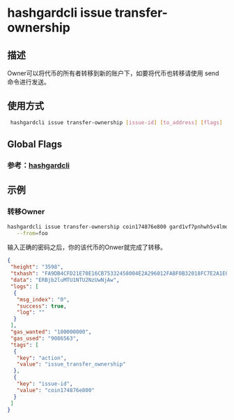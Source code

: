 # hashgardcli issue transfer-ownership

## 描述
Owner可以将代币的所有者转移到新的账户下，如要将代币也转移请使用 send 命令进行发送。
## 使用方式
```bash
 hashgardcli issue transfer-ownership [issue-id] [to_address] [flags]
```
## Global Flags

 ### 参考：[hashgardcli](../README.md)

## 示例

### 转移Owner
```bash
hashgardcli issue transfer-ownership coin174876e800 gard1vf7pnhwh5v4lmdp59dms2andn2hhperghppkxc \
   --from=foo
```
输入正确的密码之后，你的该代币的Onwer就完成了转移。
```json
{
 "height": "3598",
 "txhash": "FA9DB4CFD21E70E16CB75332458004E2A296012FABF0B32018FC7E2A1E02EEC0",
 "data": "ERBjb2luMTU1NTU2NzUwNjAw",
 "logs": [
  {
   "msg_index": "0",
   "success": true,
   "log": ""
  }
 ],
 "gas_wanted": "100000000",
 "gas_used": "9086563",
 "tags": [
  {
   "key": "action",
   "value": "issue_transfer_ownership"
  },
  {
   "key": "issue-id",
   "value": "coin174876e800"
  }
 ]
}
```
